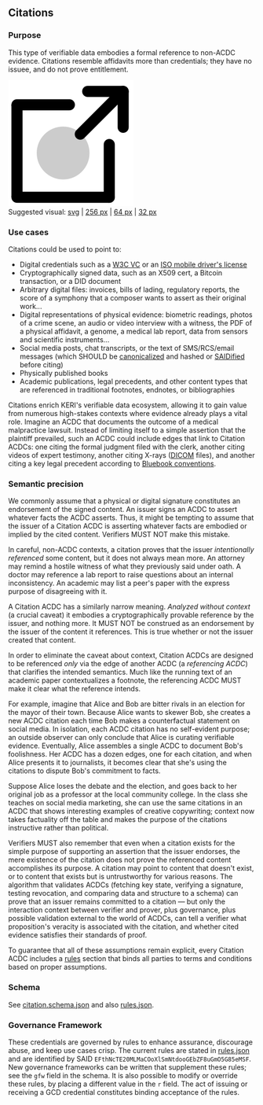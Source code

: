 ## Citations

### Purpose

This type of verifiable data embodies a formal reference to non-ACDC evidence. Citations resemble affidavits more than credentials; they have no issuee, and do not prove entitlement.


![suggested citation visual](citation-256.png)<br>
Suggested visual: [svg](citation.svg) | [256 px](citation-256.png) | [64 px](citation-64.png) | [32 px](citation-32.png)

### Use cases

Citations could be used to point to:

* Digital credentials such as a [W3C VC](https://www.w3.org/TR/vc-data-model-2.0/) or an [ISO mobile driver's license](https://www.iso.org/standard/69084.html)
* Cryptographically signed data, such as an X509 cert, a Bitcoin transaction, or a DID document
* Arbitrary digital files: invoices, bills of lading, regulatory reports, the score of a symphony that a composer wants to assert as their original work...
* Digital representations of physical evidence: biometric readings, photos of a crime scene, an audio or video interview with a witness, the PDF of a physical affidavit, a genome, a medical lab report, data from sensors and scientific instruments...
* Social media posts, chat transcripts, or the text of SMS/RCS/email messages (which SHOULD be [canonicalized](https://dhh1128.github.io/canonical-quoted-text/form.html) and hashed or [SAIDified](https://dhh1128.github.io/papers/bes.pdf) before citing)
* Physically published books
* Academic publications, legal precedents, and other content types that are referenced in traditional footnotes, endnotes, or bibliographies

Citations enrich KERI's verifiable data ecosystem, allowing it to gain value from numerous high-stakes contexts where evidence already plays a vital role. Imagine an ACDC that documents the outcome of a medical malpractice lawsuit. Instead of limiting itself to a simple assertion that the plaintiff prevailed, such an ACDC could include edges that link to Citation ACDCs: one citing the formal judgment filed with the clerk, another citing videos of expert testimony, another citing X-rays ([DICOM](https://en.wikipedia.org/wiki/DICOM) files), and another citing a key legal precedent according to [Bluebook conventions](https://www.legalbluebook.com/bluebook/v21/quick-style-guide).

### Semantic precision

We commonly assume that a physical or digital signature constitutes an endorsement of the signed content. An issuer signs an ACDC to assert whatever facts the ACDC asserts. Thus, it might be tempting to assume that the issuer of a Citation ACDC is asserting whatever facts are embodied or implied by the cited content. Verifiers MUST NOT make this mistake.

In careful, non-ACDC contexts, a citation proves that the issuer *intentionally referenced* some content, but it does not always mean more. An attorney may remind a hostile witness of what they previously said under oath. A doctor may reference a lab report to raise questions about an internal inconsistency. An academic may list a peer's paper with the express purpose of disagreeing with it.

A Citation ACDC has a similarly narrow meaning. *Analyzed without context* (a crucial caveat) it embodies a cryptographically provable reference by the issuer, and nothing more. It MUST NOT be construed as an endorsement by the issuer of the content it references. This is true whether or not the issuer created that content.

In order to eliminate the caveat about context, Citation ACDCs are designed to be referenced *only* via the edge of another ACDC (a *referencing ACDC*) that clarifies the intended semantics. Much like the running text of an academic paper contextualizes a footnote, the referencing ACDC MUST make it clear what the reference intends.

For example, imagine that Alice and Bob are bitter rivals in an election for the mayor of their town. Because Alice wants to skewer Bob, she creates a new ACDC citation each time Bob makes a counterfactual statement on social media. In isolation, each ACDC citation has no self-evident purpose; an outside observer can only conclude that Alice is curating verifiable evidence. Eventually, Alice assembles a single ACDC to document Bob's foolishness. Her ACDC has a dozen edges, one for each citation, and when Alice presents it to journalists, it becomes clear that she's using the citations to dispute Bob's commitment to facts.

Suppose Alice loses the debate and the election, and goes back to her original job as a professor at the local community college. In the class she teaches on social media marketing, she can use the same citations in an ACDC that shows interesting examples of creative copywriting; context now takes factuality off the table and makes the purpose of the citations instructive rather than political.

Verifiers MUST also remember that even when a citation exists for the simple purpose of supporting an assertion that the issuer endorses, the mere existence of the citation does not prove the referenced content accomplishes its purpose. A citation may point to content that doesn't exist, or to content that exists but is untrustworthy for various reasons. The algorithm that validates ACDCs (fetching key state, verifying a signature, testing revocation, and comparing data and structure to a schema) can prove that an issuer remains committed to a citation &mdash; but only the interaction context between verifier and prover, plus governance, plus possible validation external to the world of ACDCs, can tell a verifier what proposition's veracity is associated with the citation, and whether cited evidence satisfies their standards of proof.

To guarantee that all of these assumptions remain explicit, every Citation ACDC includes a [rules](rules.json) section that binds all parties to terms and conditions based on proper assumptions. 

### Schema

See [citation.schema.json](citation.schema.json) and also [rules.json](rules.json).

### Governance Framework

These credentials are governed by rules to enhance assurance, discourage abuse, and keep use cases crisp. The current rules are stated in [rules.json](rules.json) and are identified by SAID `EFthNcTE20MLMaCOoXlSmNtdooGEbZF8uGmO5G85eMSF`. New governance frameworks can be written that supplement these rules; see the `gfw` field in the schema. It is also possible to modify or override these rules, by placing a different value in the `r` field. The act of issuing or receiving a GCD credential constitutes binding acceptance of the rules.

